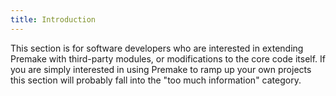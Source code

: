 ```yaml
---
title: Introduction
---
```


This section is for software developers who are interested in extending Premake with third-party modules, or modifications to the core code itself. If you are simply interested in using Premake to ramp up your own projects this section will probably fall into the "too much information" category.
